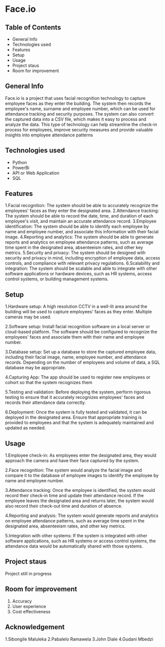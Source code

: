 # Face.io

## Table of Contents

- General Info
- Technologies used
- Features
- Setup
- Usage
- Project staus
- Room for improvement

## General Info
Face.io is a project that uses facial recognition technology to capture employee faces as they enter the building.
The system then records the employee's name, surname and employee number, which can be used for attendance tracking and security purposes.
The system can also convert the captured data into a CSV file, which makes it easy to process and analyze the data.
This type of technology can help streamline the check-in process for employees, improve security measures and provide valuable insights into employee attendance patterns

## Technologies used
- Python
- PowerBi
- API or Web Application
- SQL

## Features
1.Facial recognition: The system should be able to accurately recognize the employees' faces as they enter the designated area.
2.Attendance tracking: The system should be able to record the date, time, and duration of each employee's visit, and maintain an accurate attendance record.
3.Employee identification: The system should be able to identify each employee by name and employee number, and associate this information with their facial image.
4.Reporting and analytics: The system should be able to generate reports and analytics on employee attendance patterns, such as average time spent in the designated area, absenteeism rates, and other key metrics.
5.Security and privacy: The system should be designed with security and privacy in mind, including encryption of employee data, access controls, and compliance with relevant privacy regulations.
6.Scalability and integration: The system should be scalable and able to integrate with other software applications or hardware devices, such as HR systems, access control systems, or building management systems.

## Setup
1.Hardware setup: A high resolution CCTV in a well-lit area around the building will be used to capture employees' faces as they enter. Multiple cameras may be used.

2.Software setup: Install facial recognition software on a local server or cloud-based platform. The software should be configured to recognize the employees' faces and associate them with their name and employee number.

3.Database setup: Set up a database to store the captured employee data, including their facial image, name, employee number, and attendance records. Depending on the number of employees and volume of data, a SQL database may be appropriate.

4.Capturing App: The app should be used to register new employees or cohort so that the system recognizes them

5.Testing and validation: Before deploying the system, perform rigorous testing to ensure that it accurately recognizes employees' faces and records their attendance data correctly.

6.Deployment: Once the system is fully tested and validated, it can be deployed in the designated area. Ensure that appropriate training is provided to employees and that the system is adequately maintained and updated as needed.


## Usage
1.Employee check-in: As employees enter the designated area, they would approach the camera and have their face captured by the system.

2.Face recognition: The system would analyze the facial image and compare it to the database of employee images to identify the employee by name and employee number.

3.Attendance tracking: Once the employee is identified, the system would record their check-in time and update their attendance record. If the employee leaves the designated area and returns later, the system would also record their check-out time and duration of absence.

4.Reporting and analysis: The system would generate reports and analytics on employee attendance patterns, such as average time spent in the designated area, absenteeism rates, and other key metrics.

5.Integration with other systems: If the system is integrated with other software applications, such as HR systems or access control systems, the attendance data would be automatically shared with those systems.


## Project staus
Project still in progress

## Room for improvement
1. Accuracy
2. User experience
3. Cost effectiveness

## Acknowledgement
1.Sibongile Maluleka
2.Pabalelo Ramawela
3.John Diale
4.Gudani Mbedzi
